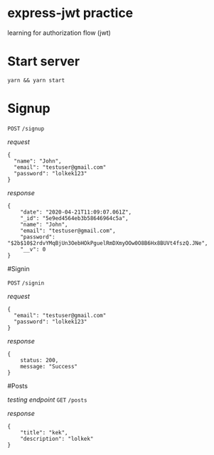 # express-jwt practice
learning for authorization flow (jwt)

# Start server

```
yarn && yarn start
```

# Signup

`POST` `/signup`

*request*

```
{
  "name": "John",
  "email": "testuser@gmail.com"
  "password": "lolkek123"
}
```

*response*

```
{
    "date": "2020-04-21T11:09:07.061Z",
    "_id": "5e9ed4564eb3b58646964c5a",
    "name": "John",
    "email": "testuser@gmail.com",
    "password": "$2b$10$2rdvYMqBjUn3OebHOkPguelRmDXmyOOw0O8B6Hx8BUVt4fszQ.JNe",
    "__v": 0
}
```


#Signin

`POST` `/signin`

*request*

```
{
  "email": "testuser@gmail.com"
  "password": "lolkek123"
}
```

*response*

```
{
    status: 200,
    message: "Success"
}
```

#Posts

*testing endpoint*
`GET` `/posts`

*response*

```
{
    "title": "kek",
    "description": "lolkek"
}
```

